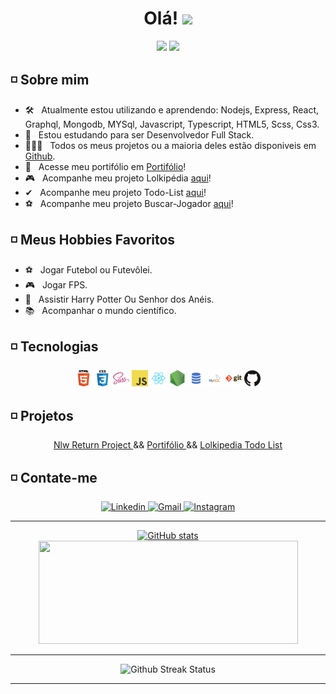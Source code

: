 <h1 align=center> Olá!
    <img src="https://raw.githubusercontent.com/kaueMarques/kaueMarques/master/hi.gif" width="30px">
</h1>

<div align=center>
    <img src="https://komarev.com/ghpvc/?username=Dants0&color=000000&style=flat-square&logo=github&labelColor=000000">
     <img src="https://img.shields.io/github/followers/Dants0?color=FEAF00&labelColor=000&style=flat-square&logo=github&label=Follow">
 </div>
 
## ◽ Sobre mim
- 🛠 &nbsp; Atualmente estou utilizando e aprendendo: Nodejs, Express, React, <br /> Graphql, Mongodb, MYSql, Javascript, Typescript, HTML5, Scss, Css3.
- 🚀 &nbsp; Estou estudando para ser Desenvolvedor Full Stack.
- 👨🏻‍💻 &nbsp; Todos os meus projetos ou a maioria deles estão disponiveis em [Github](https://github.com/Dants0?tab=repositories).
- 👾 &nbsp; Acesse meu portifólio em [Portifólio](https://portifoliome.netlify.app)!
- 🎮 &nbsp; Acompanhe meu projeto Lolkipédia [aqui](https://lolkipedia.netlify.app)!
- ✔  &nbsp; Acompanhe meu projeto Todo-List [aqui](https://agendadetarefas.netlify.app)!
- ⚽ &nbsp; Acompanhe meu projeto Buscar-Jogador [aqui](https://busca-jogador.vercel.app/)!

## ◽ Meus Hobbies Favoritos

- ⚽ &nbsp; Jogar Futebol ou Futevôlei.
- 🎮 &nbsp; Jogar FPS.
- 🍕 &nbsp; Assistir Harry Potter Ou Senhor dos Anéis.
- 📚 &nbsp; Acompanhar o mundo científico.


## ◽ Tecnologias

<div align="center">
<img alt="HTML5" width="26px" src="https://raw.githubusercontent.com/github/explore/80688e429a7d4ef2fca1e82350fe8e3517d3494d/topics/html/html.png" />
<img alt="CSS3" width="26px" src="https://raw.githubusercontent.com/github/explore/80688e429a7d4ef2fca1e82350fe8e3517d3494d/topics/css/css.png" />
<img alt="Sass" width="26px" src="https://raw.githubusercontent.com/github/explore/80688e429a7d4ef2fca1e82350fe8e3517d3494d/topics/sass/sass.png" />
<img alt="JavaScript" width="26px" src="https://raw.githubusercontent.com/github/explore/80688e429a7d4ef2fca1e82350fe8e3517d3494d/topics/javascript/javascript.png" />
<img alt="React" width="26px" src="https://raw.githubusercontent.com/github/explore/80688e429a7d4ef2fca1e82350fe8e3517d3494d/topics/react/react.png" />
<img alt="Node.js" width="26px" src="https://raw.githubusercontent.com/github/explore/80688e429a7d4ef2fca1e82350fe8e3517d3494d/topics/nodejs/nodejs.png"/>
<img alt="SQL" width="26px" src="https://raw.githubusercontent.com/github/explore/80688e429a7d4ef2fca1e82350fe8e3517d3494d/topics/sql/sql.png" />
<img alt="MySQL" width="26px" src="https://raw.githubusercontent.com/github/explore/80688e429a7d4ef2fca1e82350fe8e3517d3494d/topics/mysql/mysql.png" />
<img alt="Git" width="26px" src="https://raw.githubusercontent.com/github/explore/80688e429a7d4ef2fca1e82350fe8e3517d3494d/topics/git/git.png" />
<img alt="GitHub" width="26px" src="https://raw.githubusercontent.com/github/explore/78df643247d429f6cc873026c0622819ad797942/topics/github/github.png" />
</div>

## ◽ Projetos

<div align="center">
<a href="https://github.com/Dants0/nlw-return">
    Nlw Return Project
</a>
&&
<a href="https://github.com/Dants0/portfolio-react">
    Portifólio
</a>
&&
<a href="https://github.com/Dants0/Lol_Champions">
    Lolkipedia
</a>
<a href="https://github.com/Dants0/todo-list">
    Todo List
</a>
</div>


## ◽ Contate-me

<div width="100" align=center>
    <a href="https://www.linkedin.com/in/guilherme-góes-8b72531b0/">
    <img  alt="Linkedin" src="https://shields.io/badge/LINKEDIN-0A66C2?logo=linkedin&style=for-the-badge"/>
</a>
<a href="mailto:guilhermedantasgoes@gmail">
    <img widh=100px  alt="Gmail"src="https://shields.io/badge/GMAIL-F5F5F5?logo=gmail&style=for-the-badge"/>
</a>
<a href="https://instagram.com/dantas_44"> <img  alt="Instagram" src="https://shields.io/badge/INSTAGRAM-000000?logo=instagram&style=for-the-badge"</a>
    
</div>


---

<div align=center>
    <a href="https://github.com/Dants0" margin-right:'25'>
     <img height='165em' src="https://github-readme-stats.vercel.app/api?username=Dants0&show_icons=true&count_private=true&theme=vision-friendly-dark" alt="GitHub stats"/>
     </a>
    <a href="https://github.com/Dants0">
    <img  height='165em'  src="https://github-readme-stats.vercel.app/api/top-langs/?username=Dants0&hide=TeX&layout=compact&theme=vision-friendly-dark" width=415px>
    </a>
</div>

---

<div align=center>
<img src="http://github-readme-streak-stats.herokuapp.com?user=Dants0&theme=vision-friendly-dark" alt="Github Streak Status"/>
</div>

---
